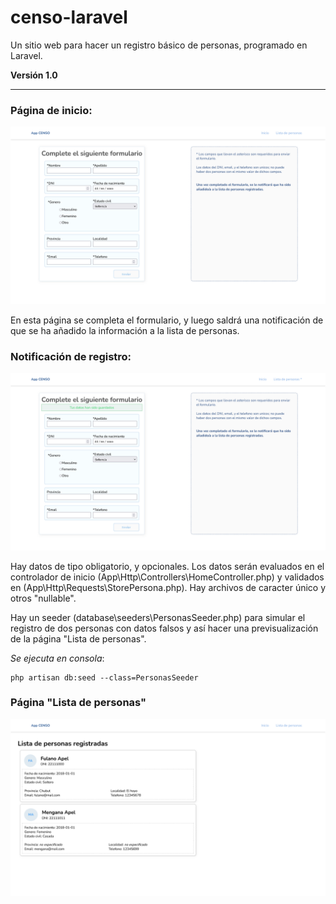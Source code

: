 # censo-laravel
Un sitio web para hacer un registro básico de personas, programado en Laravel.

**Versión 1.0**

---

### Página de inicio:

![Pagina de inicio](public\images\screenshots\screenshot-inicio.png)

En esta página se completa el formulario, y luego saldrá una notificación de que se ha añadido la información a la lista de personas.

### Notificación de registro:

![Notificacion de registro](public\images\screenshots\screenshot-notificacion.png)


Hay datos de tipo obligatorio, y opcionales.
Los datos serán evaluados en el controlador de inicio (App\Http\Controllers\HomeController.php) y validados en (App\Http\Requests\StorePersona.php).
Hay archivos de caracter único y otros "nullable".

Hay un seeder (database\seeders\PersonasSeeder.php) para simular el registro de dos personas con datos falsos y así hacer una previsualización de la página "Lista de personas".

*Se ejecuta en consola*:

    php artisan db:seed --class=PersonasSeeder

### Página "Lista de personas"

![Lista de personas con seeder](public\images\screenshots\screenshot-lista.png)